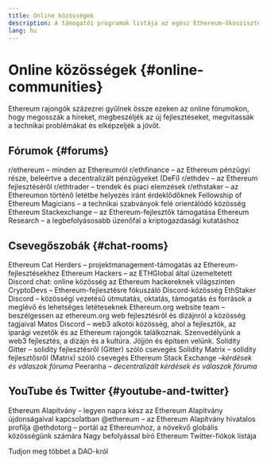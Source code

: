 ```yaml
---
title: Online közösségek
description: A támogatói programok listája az egész Ethereum-ökoszisztémára vonatkozóan.
lang: hu
---
```


# Online közösségek {#online-communities}

Ethereum rajongók százezrei gyűlnek össze ezeken az online fórumokon, hogy megosszák a híreket, megbeszéljék az új fejlesztéseket, megvitassák a technikai problémákat és elképzeljék a jövőt.

## Fórumok {#forums}

<SocialListItem socialIcon="reddit"><Link to="https://www.reddit.com/r/ethereum">r/ethereum</Link> – minden az Ethereumról</SocialListItem>
<SocialListItem socialIcon="reddit"><Link to="https://www.reddit.com/r/ethfinance/">r/ethfinance</Link> – az Ethereum pénzügyi része, beleértve a decentralizált pénzügyeket (DeFi)</SocialListItem>
<SocialListItem socialIcon="reddit"><Link to="https://www.reddit.com/r/ethdev/">r/ethdev</Link> – az Ethereum fejlesztéséről</SocialListItem>
<SocialListItem socialIcon="reddit"><Link to="https://www.reddit.com/r/ethtrader/">r/ethtrader</Link> – trendek és piaci elemzések</SocialListItem>
<SocialListItem socialIcon="reddit"><Link to="https://www.reddit.com/r/ethstaker/">r/ethstaker</Link> – az Ethereumon történő letétbe helyezés iránt érdeklődőknek</SocialListItem>
<SocialListItem socialIcon="webpage"><Link to="https://ethereum-magicians.org">Fellowship of Ethereum Magicians</Link> – a technikai szabványok felé orientálódó közösség</SocialListItem>
<SocialListItem socialIcon="stackExchange"><Link to="https://ethereum.stackexchange.com">Ethereum Stackexchange</Link> – az Ethereum-fejlesztők támogatása</SocialListItem>
<SocialListItem socialIcon="webpage"><Link to="https://ethresear.ch">Ethereum Research</Link> – a legbefolyásosabb üzenőfal a kriptogazdasági kutatáshoz</SocialListItem>

## Csevegőszobák {#chat-rooms}

<SocialListItem socialIcon="discord"><Link to="https://discord.com/invite/Nz6rtfJ8Cu">Ethereum Cat Herders</Link> – projektmanagement-támogatás az Ethereum-fejlesztésekhez</SocialListItem>
<SocialListItem socialIcon="discord"><Link to="https://ethglobal.com/discord">Ethereum Hackers</Link> – az ETHGlobal által üzemeltetett Discord chat: online közösség az Ethereum hackereknek világszinten</SocialListItem>
<SocialListItem socialIcon="discord"><Link to="https://discord.gg/5W5tVb3">CryptoDevs</Link> – Ethereum-fejlesztésre fókuszáló Discord-közösség</SocialListItem>
<SocialListItem socialIcon="discord"><Link to="https://discord.gg/ethstaker">EthStaker Discord</Link> – közösségi vezetésű útmutatás, oktatás, támogatás és források a meglévő és lehetséges letéteseknek</SocialListItem>
<SocialListItem socialIcon="discord"><Link to="https://discord.gg/ethereum-org">Ethereum.org website team</Link> – beszélgessen az ethereum.org web fejlesztésről és dizájnról a közösség tagjaival</SocialListItem>
<SocialListItem socialIcon="discord"><Link to="https://discord.matos.club/">Matos Discord</Link> – web3 alkotói közösség, ahol a fejlesztők, az iparági vezetők és az Ethereum rajongók találkoznak. Szenvedélyünk a web3 fejlesztés, a dizájn és a kultúra. Jöjjön és építsen velünk.</SocialListItem>
<SocialListItem socialIcon="webpage"><Link to="https://gitter.im/ethereum/solidity">Solidity Gitter</Link> – solidity fejlesztésről (Gitter) szóló csevegés</SocialListItem>
<SocialListItem socialIcon="webpage"><Link to="https://matrix.to/#/#ethereum_solidity:gitter.im">Solidity Matrix</Link> – solidity fejlesztősről (Matrix) szóló csevegés</SocialListItem>
<SocialListItem socialIcon="webpage"><Link to="https://ethereum.stackexchange.com/">Ethereum Stack Exchange</Link> *–kérdések és válaszok fóruma*</SocialListItem>
<SocialListItem socialIcon="webpage"><Link to="https://peeranha.io/">Peeranha</Link> *– decentralizált kérdések és válaszok fóruma*</SocialListItem>

## YouTube és Twitter {#youtube-and-twitter}

<SocialListItem socialIcon="youtube"><Link to="https://www.youtube.com/c/EthereumFoundation">Ethereum Alapítvány</Link> – legyen napra kész az Ethereum Alapítvány újdonságaival kapcsolatban</SocialListItem>
<SocialListItem socialIcon="twitter"><Link to="https://twitter.com/ethereum">@ethereum</Link> – az Ethereum Alapítvány hivatalos profilja</SocialListItem>
<SocialListItem socialIcon="twitter"><Link to="https://twitter.com/ethdotorg">@ethdotorg</Link> – portál az Ethereumhoz, a növekvő globális közösségünk számára</SocialListItem>
<SocialListItem socialIcon="webpage"><Link to="https://hive.one/c/ethereum?page=1">Nagy befolyással bíró Ethereum Twitter-fiókok listája</Link></SocialListItem>

<Divider />

<Callout emoji=":classical_building:" titleKey="page-community:page-community-daos-callout-title" descriptionKey="page-community:page-community-daos-callout-description">
  <div>
    <ButtonLink to="/community/get-involved/#decentralized-autonomous-organizations-daos">
      Tudjon meg többet a DAO-król
    </ButtonLink>
  </div>
</Callout>
